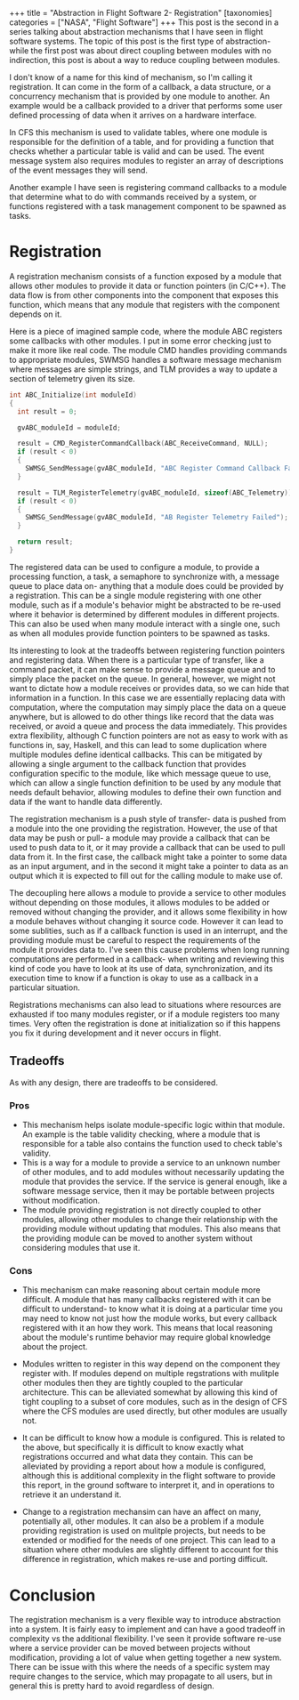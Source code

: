 +++
title = "Abstraction in Flight Software 2- Registration"
[taxonomies]
categories = ["NASA", "Flight Software"]
+++
This post is the second in a series talking about abstraction mechanisms that I have seen in flight software systems.
The topic of this post is the first type of abstraction- while the first post was about direct coupling between
modules with no indirection, this post is about a way to reduce coupling between modules.


I don't know of a name for this kind of mechanism, so I'm calling it registration. It can come in the form of a callback,
a data structure, or a concurrency mechanism that is provided by one module to another. An example would be a callback provided
to a driver that performs some user defined processing of data when it arrives on a hardware interface.


In CFS this mechanism is used to validate tables, where one module is responsible for the definition of a table, and for
providing a function that checks whether a particular table is valid and can be used. The event message system also requires
modules to register an array of descriptions of the event messages they will send.


Another example I have seen is registering command callbacks to a module that determine what to do with commands received
by a system, or functions registered with a task management component to be spawned as tasks.


Registration
===
A registration mechanism consists of a function exposed by a module that allows other modules to provide it data or function pointers (in C/C++).
The data flow is from other components into the component that exposes this function, which means that any module that registers with the component
depends on it.



Here is a piece of imagined sample code, where the module ABC registers some callbacks with other modules. I put in some error checking
just to make it more like real code. The module CMD handles providing commands to appropriate modules, SWMSG handles a software message
mechanism where messages are simple strings, and TLM provides a way to update a section of telemetry given its size.


```c
int ABC_Initialize(int moduleId)
{
  int result = 0;

  gvABC_moduleId = moduleId;

  result = CMD_RegisterCommandCallback(ABC_ReceiveCommand, NULL);
  if (result < 0)
  {
    SWMSG_SendMessage(gvABC_moduleId, "ABC Register Command Callback Failed");
  }

  result = TLM_RegisterTelemetry(gvABC_moduleId, sizeof(ABC_Telemetry));
  if (result < 0)
  {
    SWMSG_SendMessage(gvABC_moduleId, "AB Register Telemetry Failed");
  }

  return result;
}
```


The registered data can be used to configure a module, to provide a processing function, a task, a semaphore to synchronize with, a message queue
to place data on- anything that a module does could be provided by a registration. This can be a single module registering with one other module,
such as if a module's behavior might be abstracted to be re-used where it behavior is determined by different modules in different projects. This can
also be used when many module interact with a single one, such as when all modules provide function pointers to be spawned as tasks.


Its interesting to look at the tradeoffs between registering function pointers and registering data. When there is a particular type of transfer, like
a command packet, it can make sense to provide a message queue and to simply place the packet on the queue. In general, however, we might not want
to dictate how a module receives or provides data, so we can hide that information in a function. In this case we are essentially replacing data
with computation, where the computation may simply place the data on a queue anywhere, but is allowed to do other things like record that the data
was received, or avoid a queue and process the data immediately. This provides extra flexibility, although C function pointers are not as easy to
work with as functions in, say, Haskell, and this can lead to some duplication where multiple modules define identical callbacks. This can be mitigated
by allowing a single argument to the callback function that provides configuration specific to the module, like which message queue to use, which can
allow a single function definition to be used by any module that needs default behavior, allowing modules to define their own function and data if the
want to handle data differently.


The registration mechanism is a push style of transfer- data is pushed from a module into the one providing the registration. However, the 
use of that data may be push or pull- a module may provide a callback that can be used to push data to it, or it may provide a callback that can be
used to pull data from it. In the first case, the callback might take a pointer to some data as an input argument, and in the second it might take
a pointer to data as an output which it is expected to fill out for the calling module to make use of.


The decoupling here allows a module to provide a service to other modules without depending on those modules, it allows modules to be added or
removed without changing the provider, and it allows some flexibility in how a module behaves without changing it source code. However it can lead
to some sublities, such as if a callback function is used in an interrupt, and the providing module must be careful to respect the requirements of the
module it provides data to. I've seen this cause problems when long running computations are performed in a callback- when writing and reviewing this
kind of code you have to look at its use of data, synchronization, and its execution time to know if a function is okay to use as a callback in a particular
situation.



Registrations mechanisms can also lead to situations where resources are exhausted if too many modules register, or if a module registers too many
times. Very often the registration is done at initialization so
if this happens you fix it during development and it never occurs in flight.


## Tradeoffs

As with any design, there are tradeoffs to be considered.

### Pros
  * This mechanism helps isolate module-specific logic within that module. An example is the table validity checking, where a module
  that is responsible for a table also contains the function used to check table's validity.
  * This is a way for a module to provide a service to an unknown number of other modules, and to add modules without necessarily updating
  the module that provides the service. If the service is general enough, like a software message service, then it may be portable between
  projects without modification.
  * The module providing registration is not directly coupled to other modules, allowing other modules to change their relationship with the providing
  module without updating that modules. This also means that the providing module can be moved to another system without considering modules
  that use it.

### Cons
  * This mechanism can make reasoning about certain module more difficult. A module that has many callbacks registered with it can be difficult
  to understand- to know what it is doing at a particular time you may need to know not just how the module works, but every callback registered
  with it an how they work. This means that local reasoning about the module's runtime behavior may require global knowledge about the project.

  * Modules written to register in this way depend on the component they register with. If modules depend on multiple regstrations with mulitple
  other modules then they are tightly coupled to the particular architecture. This can be alleviated somewhat by allowing this kind of tight
  coupling to a subset of core modules, such as in the design of CFS where the CFS modules are used directly, but other modules are usually not.

  * It can be difficult to know how a module is configured. This is related to the above, but specifically it is difficult to know exactly what
  registrations occurred and what data they contain. This can be alleviated by providing a report about how a module is configured, although
  this is additional complexity in the flight software to provide this report, in the ground software to interpret it, and in operations to retrieve
  it an understand it.

  * Change to a registration mechansim can have an affect on many, potentially all, other modules. It can also be a problem if a module providing
  registration is used on mulitple projects, but needs to be extended or modified for the needs of one project. This can lead to a situation where
  other modules are slightly different to account for this difference in registration, which makes re-use and porting difficult.


# Conclusion
The registration mechanism is a very flexible way to introduce abstraction into a system. It is fairly easy to implement and can have a good
tradeoff in complexity vs the additional flexibility. I've seen it provide software re-use where a service provider can be moved
between projects without modification, providing a lot of value when getting together a new system.
There can be issue with this where the needs of a specific system may require changes to the service,
which may propagate to all users, but in general this is pretty hard to avoid regardless of design.

 
